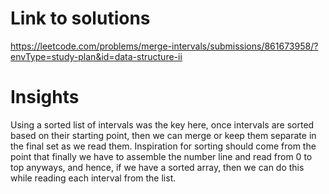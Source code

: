 # Link to solutions
https://leetcode.com/problems/merge-intervals/submissions/861673958/?envType=study-plan&id=data-structure-ii

# Insights
Using a sorted list of intervals was the key here, once intervals are sorted based on their starting point, then we can merge or keep them separate in the final set as we read them. Inspiration for sorting should come from the point that finally we have to assemble the number line and read from 0 to top anyways, and hence, if we have a sorted array, then we can do this while reading each interval from the list.
